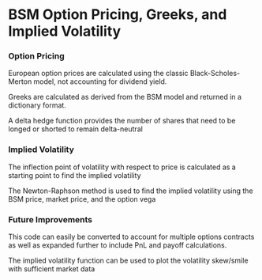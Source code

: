 # BSM Option Pricing, Greeks, and Implied Volatility

### Option Pricing
European option prices are calculated using the classic Black-Scholes-Merton model, not accounting for dividend yield.

Greeks are calculated as derived from the BSM model and returned in a dictionary format.

A delta hedge function provides the number of shares that need to be longed or shorted to remain delta-neutral

### Implied Volatility

The inflection point of volatility with respect to price is calculated as a starting point to find the implied volatility

The Newton-Raphson method is used to find the implied volatility using the BSM price, market price, and the option vega

### Future Improvements

This code can easily be converted to account for multiple options contracts as well as expanded further to include PnL and payoff calculations.

The implied volatility function can be used to plot the volatility skew/smile with sufficient market data
